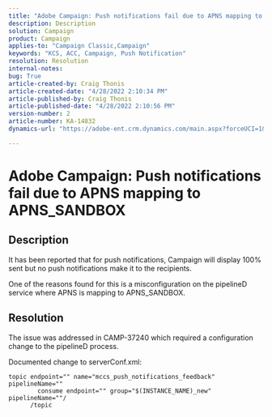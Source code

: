 ```yaml
---
title: "Adobe Campaign: Push notifications fail due to APNS mapping to APNS_SANDBOX"
description: Description
solution: Campaign
product: Campaign
applies-to: "Campaign Classic,Campaign"
keywords: "KCS, ACC, Campaign, Push Notification"
resolution: Resolution
internal-notes: 
bug: True
article-created-by: Craig Thonis
article-created-date: "4/28/2022 2:10:34 PM"
article-published-by: Craig Thonis
article-published-date: "4/28/2022 2:10:56 PM"
version-number: 2
article-number: KA-14832
dynamics-url: "https://adobe-ent.crm.dynamics.com/main.aspx?forceUCI=1&pagetype=entityrecord&etn=knowledgearticle&id=78703df3-fcc6-ec11-a7b6-0022480a10ee"

---
```

# Adobe Campaign: Push notifications fail due to APNS mapping to APNS_SANDBOX

## Description


It has been reported that for push notifications, Campaign will display 100% sent but no push notifications make it to the recipients.

One of the reasons found for this is a misconfiguration on the pipelineD service where APNS is mapping to APNS_SANDBOX.


## Resolution


The issue was addressed in CAMP-37240 which required a configuration change to the pipelineD process.

Documented change to serverConf.xml:


```
topic endpoint="" name="mccs_push_notifications_feedback" pipelineName=""
        consume endpoint="" group="$(INSTANCE_NAME)_new" pipelineName=""/
      /topic
```

